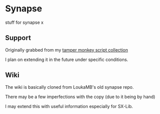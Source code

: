 # Synapse
stuff for synapse x


## Support
Originally grabbed from my [tamper monkey script collection](https://github.com/pozm/TamperMonkeyScripts)

I plan on extending it in the future under specific conditions.

## Wiki
The wiki is basically cloned from LoukaMB's old synapse repo. 

There may be a few imperfections with the copy (due to it being by hand)

I may extend this with useful information especially for SX-Lib.

